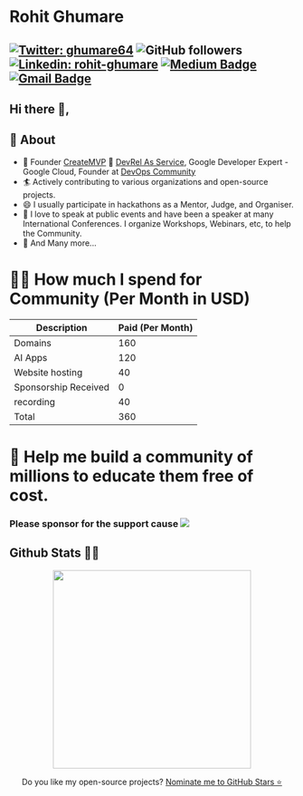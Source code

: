 # Rohit Ghumare
[![Twitter: ghumare64](https://img.shields.io/twitter/follow/ghumare64?style=social)](https://twitter.com/ghumare64)
![GitHub followers](https://img.shields.io/github/followers/rohitg00?label=Follow&style=social)
[![Linkedin: rohit-ghumare](https://img.shields.io/badge/-rohitghumare-blue?style=flat-square&logo=Linkedin&logoColor=white&link=https://www.linkedin.com/in/rohit-ghumare/)](https://www.linkedin.com/in/rohit-ghumare/) 
[![Medium Badge](https://img.shields.io/badge/-@ghumare64-03a57a?style=social&labelColor=black&logo=Medium&link=https://medium.com/@ghumare64/)](https://medium.com/@ghumare64/)
[![Gmail Badge](https://img.shields.io/badge/-GMail-c14438?style=social&logo=Gmail&logoColor=red&link=mailto:ghumare64@gmail.com)](mailto:ghumare64@gmail.com)
---
## Hi there 👋,           

## 🧐 About
- 🤠 Founder [CreateMVP](https://createmvps.app) 🥑 [DevRel As Service](https://devrelasservice.com), Google Developer Expert - Google Cloud, Founder at [DevOps Community](https://devopscommunity.in)
- 🏄‍ Actively contributing to various organizations and open-source projects.
- 😄 I usually participate in hackathons as a Mentor, Judge, and Organiser.
- 🌱 I love to speak at public events and have been a speaker at many International Conferences. I organize Workshops, Webinars, etc, to help the Community.
- 👯 And Many more...


# 🙇🏻 How much I spend for Community (Per Month in USD)
| Description          | Paid (Per Month) |
|----------------------|------------------|
| Domains              | 160              |
| AI Apps              | 120              |
| Website hosting      | 40               |
| Sponsorship Received | 0                |
| recording            | 40               |
| Total                | 360              |

# 🤝 Help me build a community of millions to educate them free of cost.
### Please sponsor for the support cause  [![](https://img.shields.io/static/v1?label=Sponsor&message=%E2%9D%A4&logo=GitHub&color=%23fe8e86)](https://github.com/sponsors/rohitg00)


<h2>Github Stats 🐙🐱</h2>
<p align='center'>
  <a href="#"><img src="https://github-readme-stats.vercel.app/api?username=rohitg00&show_icons=true&count_private=true&theme=dark" width="350"></a>
<!--   <img src="https://codestats-readme.vercel.app/api?username=ghumare64&show_icons&theme=nightowl" alt="ghumare64's code::stats stats">
 -->
</p>

<p align='center'>
  Do you like my open-source projects? <a href='https://stars.github.com/nominate/'>Nominate me to GitHub Stars ⭐</a>
</p>

<!--
**rohitg00** is a ✨ _special_ ✨ repository because its `README.md` (this file) appears on your GitHub profile.



-->

